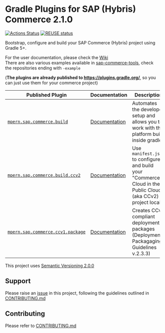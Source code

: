 # Gradle Plugins for SAP (Hybris) Commerce 2.1.0

[![Actions Status](https://github.com/sap-commerce-tools/commerce-gradle-plugin/workflows/Gradle%20CI/badge.svg)](https://github.com/sap-commerce-tools/commerce-gradle-plugin/actions)
[![REUSE status](https://api.reuse.software/badge/github.com/SAP/commerce-gradle-plugin)](https://api.reuse.software/info/github.com/SAP/commerce-gradle-plugin)

Bootstrap, configure and build your SAP Commerce (Hybris) project using Gradle 5+.

For the user documentation, please check the [Wiki](https://github.com/sap-commerce-tools/commerce-gradle-plugin/wiki)\
There are also various examples available in [sap-commerce-tools][tools], check the repositories ending with `-example`

(**The plugins are already published to https://plugins.gradle.org/**, so you can just use them for your commerce project)

|Published Plugin|Documentation|Description|
|---|---|---|
|[`mpern.sap.commerce.build`][build]|[Documentation][build-doc]|Automates the developer setup and allows you to work with the platform build inside gradle|
|[`mpern.sap.commerce.build.ccv2`][ccv2]|[Documentation][ccv2-doc]|Use `manifest.json` to configure and build your "Commerce Cloud in the Public Cloud" (aka CCv2) project locally|
|[`mpern.sap.commerce.ccv1.package`][package]|[Documentation][package-doc]|Creates CCv1 compliant deployment packages (Deployment Packagaging Guidelines v.2.3.3)|

This project uses [Semantic Versioning 2.0.0](https://semver.org/spec/v2.0.0.html)

## Support

Please raise an [issue] in this project, following the guidelines outlined in [CONTRIBUTING.md]

## Contributing

Please refer to [CONTRIBUTING.md]()

[CONTRIBUTING.md]: CONTRIBUTING.md
[issue]: https://github.com/SAP/commerce-gradle-plugin/issues

[build]: https://plugins.gradle.org/plugin/mpern.sap.commerce.build
[build-doc]: docs/Plugin-mpern.sap.commerce.build.md
[package]: https://plugins.gradle.org/plugin/mpern.sap.commerce.ccv1.package
[package-doc]: docs/Plugin-mpern.sap.commerce.ccv1.package.md
[ccv2]: https://plugins.gradle.org/plugin/mpern.sap.commerce.build.ccv2
[ccv2-doc]: docs/Plugin-mpern.sap.commerce.build.ccv2.md
[tools]:https://github.com/sap-commerce-tools
